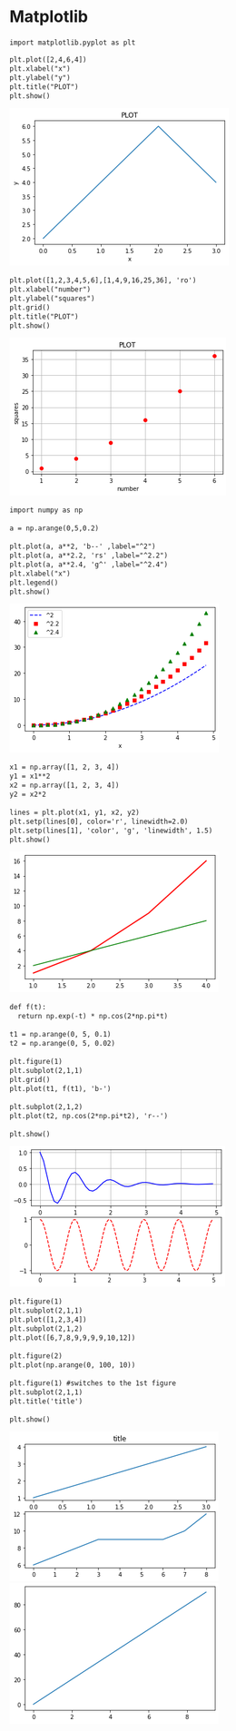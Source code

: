 # Matplotlib

`import matplotlib.pyplot as plt`

```
plt.plot([2,4,6,4])
plt.xlabel("x")
plt.ylabel("y")
plt.title("PLOT")
plt.show()
```
![](./Matplotlib/1.png)

```
plt.plot([1,2,3,4,5,6],[1,4,9,16,25,36], 'ro')
plt.xlabel("number")
plt.ylabel("squares")
plt.grid()
plt.title("PLOT")
plt.show()
```
![](./Matplotlib/2.png)

```
import numpy as np

a = np.arange(0,5,0.2)

plt.plot(a, a**2, 'b--' ,label="^2")
plt.plot(a, a**2.2, 'rs' ,label="^2.2")
plt.plot(a, a**2.4, 'g^' ,label="^2.4")
plt.xlabel("x")
plt.legend()
plt.show()
```
![](./Matplotlib/3.png)

```
x1 = np.array([1, 2, 3, 4])
y1 = x1**2
x2 = np.array([1, 2, 3, 4])
y2 = x2*2

lines = plt.plot(x1, y1, x2, y2)
plt.setp(lines[0], color='r', linewidth=2.0)
plt.setp(lines[1], 'color', 'g', 'linewidth', 1.5)
plt.show()
```
![](./Matplotlib/4.png)

```
def f(t):
  return np.exp(-t) * np.cos(2*np.pi*t)

t1 = np.arange(0, 5, 0.1)
t2 = np.arange(0, 5, 0.02)

plt.figure(1)
plt.subplot(2,1,1)
plt.grid()
plt.plot(t1, f(t1), 'b-')

plt.subplot(2,1,2)
plt.plot(t2, np.cos(2*np.pi*t2), 'r--')

plt.show()
```
![](./Matplotlib/5.png)

```
plt.figure(1)
plt.subplot(2,1,1)
plt.plot([1,2,3,4])
plt.subplot(2,1,2)
plt.plot([6,7,8,9,9,9,9,10,12])

plt.figure(2)
plt.plot(np.arange(0, 100, 10))

plt.figure(1) #switches to the 1st figure
plt.subplot(2,1,1)
plt.title('title')

plt.show()
```
![](./Matplotlib/6.1.png)
![](./Matplotlib/6.png)